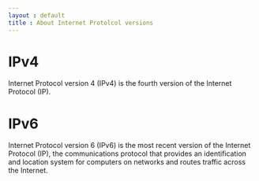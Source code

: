 ```yaml
---
layout : default
title : About Internet Protolcol versions
---
```


# IPv4

Internet Protocol version 4 (IPv4) is the fourth version of the Internet Protocol (IP).

# IPv6

Internet Protocol version 6 (IPv6) is the most recent version of the Internet Protocol (IP), the communications protocol that provides an identification and location system for computers on networks and routes traffic across the Internet.
